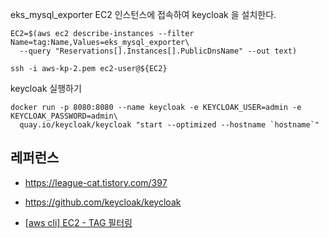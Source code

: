 eks_mysql_exporter EC2 인스턴스에 접속하여 keycloak 을 설치한다.
```
EC2=$(aws ec2 describe-instances --filter Name=tag:Name,Values=eks_mysql_exporter\
  --query "Reservations[].Instances[].PublicDnsName" --out text)

ssh -i aws-kp-2.pem ec2-user@${EC2}
```

keycloak 실행하기
```
docker run -p 8080:8080 --name keycloak -e KEYCLOAK_USER=admin -e KEYCLOAK_PASSWORD=admin\
  quay.io/keycloak/keycloak "start --optimized --hostname `hostname`"
```


## 레퍼런스 ##

* https://league-cat.tistory.com/397

* https://github.com/keycloak/keycloak

* [[aws cli] EC2 - TAG 필터링](https://passwd.tistory.com/entry/aws-cli-EC2-TAG-%ED%95%84%ED%84%B0%EB%A7%81)
